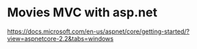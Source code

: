 # Movies MVC with asp.net #
https://docs.microsoft.com/en-us/aspnet/core/getting-started/?view=aspnetcore-2.2&tabs=windows
